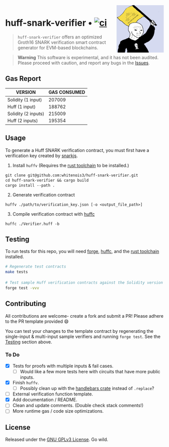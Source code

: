 <img align="right" width="150" height="150" top="100" src="./assets/no_step_on_snark.png">

# huff-snark-verifier • [![ci](https://github.com/whitenois3/huff-snark-verifier/actions/workflows/ci.yaml/badge.svg)](https://github.com/whitenois3/huff-snark-verifier/actions/workflows/ci.yaml)

> `huff-snark-verifier` offers an optimized Groth16 SNARK verification smart contract generator for EVM-based blockchains.

> **Warning**
> This software is experimental, and it has not been audited. Please proceed with caution, and report any bugs in the [Issues](https://github.com/whitenois3/huff-snark-verifier/issues).

## Gas Report

| VERSION             | GAS CONSUMED |
| ------------------- | ------------ |
| Solidity (1 input)  | 207009       |
| Huff (1 input)      | 188762       |
| Solidity (2 inputs) | 215009       |
| Huff (2 inputs)     | 195354       |

## Usage

To generate a Huff SNARK verification contract, you must first have a verification key created by [snarkjs](https://github.com/iden3/snarkjs).

1. Install `huffv` (Requires the [rust toolchain](https://www.rust-lang.org/tools/install) to be installed.)

```
git clone git@github.com:whitenois3/huff-snark-verifier.git
cd huff-snark-verifier && cargo build
cargo install --path .
```

2. Generate verification contract

```
huffv ./path/to/verification_key.json [-o <output_file_path>]
```

3. Compile verification contract with [huffc](https://github.com/huff-language/huff-rs)

```
huffc ./Verifier.huff -b
```

## Testing

To run tests for this repo, you will need [forge](https://github.com/foundry-rs/foundry),
[huffc](https://github.com/huff-language/huff-rs), and the [rust toolchain](https://www.rust-lang.org/tools/install) installed.

```sh
# Regenerate test contracts
make tests

# Test sample Huff verification contracts against the Solidity version
forge test -vvv
```

## Contributing

All contributions are welcome- create a fork and submit a PR! Please adhere to the PR template provided :smile:

You can test your changes to the template contract by regenerating the single-input & multi-input sample verifiers and running `forge test`. See the [Testing](#Testing) section above.

### To Do

- [x] Tests for proofs with multiple inputs & fail cases.
  - [ ] Would like a few more tests here with circuits that have more public inputs.
- [x] Finish `huffv`.
  - [ ] Possibly clean up with the [handlebars crate](https://crates.io/crates/handlebars) instead of `.replace`?
- [ ] External verification function template.
- [x] Add documentation / README.
- [ ] Clean and update comments. (Double check stack comments!)
- [ ] More runtime gas / code size optimizations.

## License

Released under the [GNU GPLv3 License](./LICENSE.md). Go wild.
